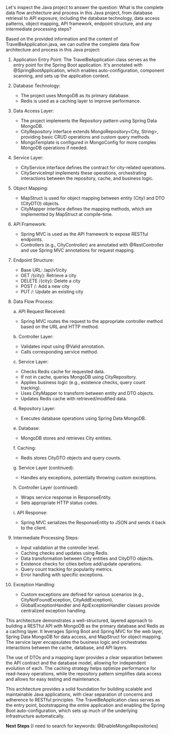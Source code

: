 Let's inspect the Java project to answer the question: What is the complete data flow architecture and process in this Java project, from database retrieval to API exposure, including the database technology, data access patterns, object mapping, API framework, endpoint structure, and any intermediate processing steps?

Based on the provided information and the content of TravelBeApplication.java, we can outline the complete data flow architecture and process in this Java project:

1. Application Entry Point:
   The TravelBeApplication class serves as the entry point for the Spring Boot application. It's annotated with @SpringBootApplication, which enables auto-configuration, component scanning, and sets up the application context.

2. Database Technology:
   - The project uses MongoDB as its primary database.
   - Redis is used as a caching layer to improve performance.

3. Data Access Layer:
   - The project implements the Repository pattern using Spring Data MongoDB.
   - CityRepository interface extends MongoRepository<City, String>, providing basic CRUD operations and custom query methods.
   - MongoTemplate is configured in MongoConfig for more complex MongoDB operations if needed.

4. Service Layer:
   - CityService interface defines the contract for city-related operations.
   - CityServiceImpl implements these operations, orchestrating interactions between the repository, cache, and business logic.

5. Object Mapping:
   - MapStruct is used for object mapping between entity (City) and DTO (CityDTO) objects.
   - CityMapper interface defines the mapping methods, which are implemented by MapStruct at compile-time.

6. API Framework:
   - Spring MVC is used as the API framework to expose RESTful endpoints.
   - Controllers (e.g., CityController) are annotated with @RestController and use Spring MVC annotations for request mapping.

7. Endpoint Structure:
   - Base URL: /api/v1/city
   - GET /{city}: Retrieve a city
   - DELETE /{city}: Delete a city
   - POST /: Add a new city
   - PUT /: Update an existing city

8. Data Flow Process:

   a. API Request Received:
      - Spring MVC routes the request to the appropriate controller method based on the URL and HTTP method.

   b. Controller Layer:
      - Validates input using @Valid annotation.
      - Calls corresponding service method.

   c. Service Layer:
      - Checks Redis cache for requested data.
      - If not in cache, queries MongoDB using CityRepository.
      - Applies business logic (e.g., existence checks, query count tracking).
      - Uses CityMapper to transform between entity and DTO objects.
      - Updates Redis cache with retrieved/modified data.

   d. Repository Layer:
      - Executes database operations using Spring Data MongoDB.

   e. Database:
      - MongoDB stores and retrieves City entities.

   f. Caching:
      - Redis stores CityDTO objects and query counts.

   g. Service Layer (continued):
      - Handles any exceptions, potentially throwing custom exceptions.

   h. Controller Layer (continued):
      - Wraps service response in ResponseEntity.
      - Sets appropriate HTTP status codes.

   i. API Response:
      - Spring MVC serializes the ResponseEntity to JSON and sends it back to the client.

9. Intermediate Processing Steps:
   - Input validation at the controller level.
   - Caching checks and updates using Redis.
   - Data transformation between City entities and CityDTO objects.
   - Existence checks for cities before add/update operations.
   - Query count tracking for popularity metrics.
   - Error handling with specific exceptions.

10. Exception Handling:
    - Custom exceptions are defined for various scenarios (e.g., CityNotFoundException, CityAddException).
    - GlobalExceptionHandler and ApiExceptionHandler classes provide centralized exception handling.

This architecture demonstrates a well-structured, layered approach to building a RESTful API with MongoDB as the primary database and Redis as a caching layer. It leverages Spring Boot and Spring MVC for the web layer, Spring Data MongoDB for data access, and MapStruct for object mapping. The service layer encapsulates the business logic and orchestrates interactions between the cache, database, and API layers.

The use of DTOs and a mapping layer provides a clear separation between the API contract and the database model, allowing for independent evolution of each. The caching strategy helps optimize performance for read-heavy operations, while the repository pattern simplifies data access and allows for easy testing and maintenance.

This architecture provides a solid foundation for building scalable and maintainable Java applications, with clear separation of concerns and adherence to RESTful principles. The TravelBeApplication class serves as the entry point, bootstrapping the entire application and enabling the Spring Boot auto-configuration, which sets up much of the underlying infrastructure automatically.

**Next Steps**
[I need to search for keywords: <keyword>@EnableMongoRepositories</keyword>]